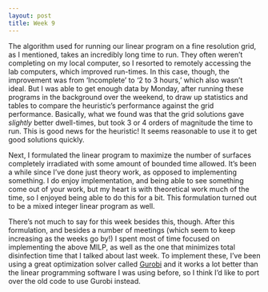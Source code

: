 ```yaml
---
layout: post
title: Week 9
---
```

The algorithm used for running our linear program on a fine resolution grid, as I mentioned, takes an incredibly long time to run. They often weren’t completing on my local computer, so I resorted to remotely accessing the lab computers, which improved run-times. In this case, though, the improvement was from ‘Incomplete’ to ‘2 to 3 hours,’ which also wasn’t ideal. But I was able to get enough data by Monday, after running these programs in the background over the weekend, to draw up statistics and tables to compare the heuristic’s performance against the grid performance. Basically, what we found was that the grid solutions gave *slightly* better dwell-times, but took 3 or 4 orders of magnitude the time to run. This is good news for the heuristic! It seems reasonable to use it to get good solutions quickly.

Next, I formulated the linear program to maximize the number of surfaces completely irradiated with some amount of bounded time allowed. It’s been a while since I’ve done just theory work, as opposed to implementing something. I do enjoy implementation, and being able to see something come out of your work, but my heart is with theoretical work much of the time, so I enjoyed being able to do this for a bit. This formulation turned out to be a mixed integer linear program as well. 

There’s not much to say for this week besides this, though. After this formulation, and besides a number of meetings (which seem to keep increasing as the weeks go by!) I spent most of time focused on implementing the above MILP, as well as the one that minimizes total disinfection time that I talked about last week. To implement these, I’ve been using a great optimization solver called [Gurobi]( https://www.gurobi.com/) and it works a lot better than the linear programming software I was using before, so I think I’d like to port over the old code to use Gurobi instead.  

